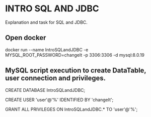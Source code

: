 
# INTRO SQL AND JDBC
Explanation and task for SQL and JDBC.

## Open docker
docker run --name IntroSQLandJDBC -e MYSQL_ROOT_PASSWORD=changeIt -p 3306:3306 -d mysql:8.0.19

## MySQL script execution to create DataTable, user connection and privileges.
CREATE DATABASE IntroSQLandJDBC;

CREATE USER 'user'@'%' IDENTIFIED BY 'changeIt';

GRANT ALL PRIVILEGES ON IntroSQLandJDBC.* TO 'user'@'%';